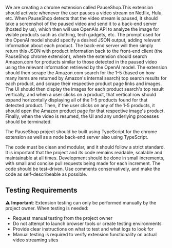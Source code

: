 We are creating a chrome extension called PauseShop.This extension should activate whenever the user pauses a video stream on Netflix, Hulu, etc. When PauseShop detects that the video stream is paused, it should take a screenshot of the paused video and send it to a back-end server (hosted by us), which then will use OpenAIs API to analyze the image for visible products such as clothing, tech gadgets, etc. The prompt used for the OpenAI model should specify a desired JSON output, adding relevant information about each product. The back-end server will then simply return this JSON with product information back to the front-end client (the PauseShop chrome extension), where the extension should search Amazon.com for products similar to those detected in the paused video using the relevant information retrieved by the OpenAI model. The extension should then scrape the Amazon.com search for the 1-5 (based on how many items are returned by Amazon's internal search) top search results for each product, and scrape their respective product page links and images. The UI should then display the images for each product search's top result vertically, and when a user clicks on a product, that vertical row should expand horizontally displaying all of the 1-5 products found for that detected product. Then, if the user clicks on any of the 1-5 products, it should open the Amazon product page for that respective image's product. Finally, when the video is resumed, the UI and any underlying processes should be terminated.

The PauseShop project should be built using TypeScript for the chrome extension as well as a node back-end server also using TypeScript.

The code must be clean and modular, and it should follow a strict standard.
It is important that the project and its code remains readable, scalable and maintainable at all times.
Development should be done in small increments, with small and concise pull requests being made for each increment.
The code should be test-driven.
Use comments conservatively, and make the code as self-describeable as possible.

## Testing Requirements

⚠️ **Important**: Extension testing can only be performed manually by the project owner. When testing is needed:
- Request manual testing from the project owner
- Do not attempt to launch browser tools or create testing environments
- Provide clear instructions on what to test and what logs to look for
- Manual testing is required to verify extension functionality on actual video streaming sites